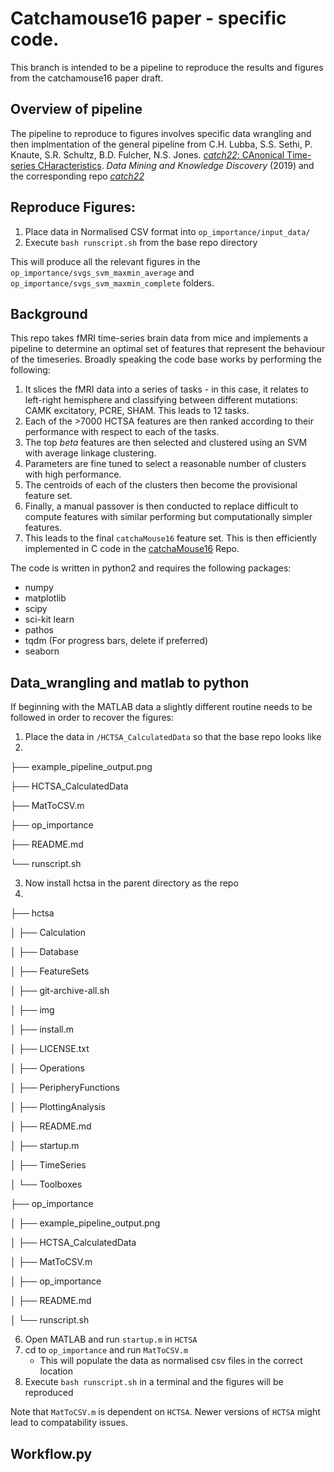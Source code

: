 # Catchamouse16 paper - specific code.
This branch is intended to be a pipeline to reproduce the results and figures from the catchamouse16 paper draft.

## Overview of pipeline
The pipeline to reproduce to figures involves specific data wrangling and then implmentation of the general pipeline from C.H. Lubba, S.S. Sethi, P. Knaute, S.R. Schultz, B.D. Fulcher, N.S. Jones. [_catch22_: CAnonical Time-series CHaracteristics](https://doi.org/10.1007/s10618-019-00647-x). *Data Mining and Knowledge Discovery* (2019) and the corresponding repo [_catch22_](https://github.com/chlubba/catch22)

## Reproduce Figures:

1. Place data in Normalised CSV format into `op_importance/input_data/`
2. Execute `bash runscript.sh` from the base repo directory

This will produce all the relevant figures in the `op_importance/svgs_svm_maxmin_average` and `op_importance/svgs_svm_maxmin_complete` folders.


## Background
This repo takes fMRI time-series brain data from mice and implements a pipeline to determine an optimal set of features that represent the behaviour of the timeseries. Broadly speaking the code base works by performing the following:
1. It slices the fMRI data into a series of tasks - in this case, it relates to left-right hemisphere and classifying between different mutations: CAMK excitatory, PCRE, SHAM. This leads to 12 tasks.
2. Each of the >7000 HCTSA features are then ranked according to their performance with respect to each of the tasks.
3. The top $beta$ features are then selected and clustered using an SVM with average linkage clustering.
4. Parameters are fine tuned to select a reasonable number of clusters with high performance.
5. The centroids of each of the clusters then become the provisional feature set.
6. Finally, a manual passover is then conducted to replace difficult to compute features with similar performing but computationally simpler features.
7. This leads to the final `catchaMouse16` feature set. This is then efficiently implemented in C code in the [catchaMouse16](https://github.com/DynamicsAndNeuralSystems/catchaMouse16) Repo.

The code is written in python2 and requires the following packages:
- numpy
- matplotlib
- scipy
- sci-kit learn
- pathos
- tqdm (For progress bars, delete if preferred)
- seaborn

## Data_wrangling and matlab to python

If beginning with the MATLAB data a slightly different routine needs to be followed in order to recover the figures:
1. Place the data in `/HCTSA_CalculatedData` so that the base repo looks like
2. 
├── example_pipeline_output.png

├── HCTSA_CalculatedData

├── MatToCSV.m

├── op_importance

├── README.md

└── runscript.sh

3. Now install hctsa in the parent directory as the repo
4. 
├── hctsa

│   ├── Calculation

│   ├── Database

│   ├── FeatureSets

│   ├── git-archive-all.sh

│   ├── img

│   ├── install.m

│   ├── LICENSE.txt

│   ├── Operations

│   ├── PeripheryFunctions

│   ├── PlottingAnalysis

│   ├── README.md

│   ├── startup.m

│   ├── TimeSeries

│   └── Toolboxes

├── op_importance

│   ├── example_pipeline_output.png

│   ├── HCTSA_CalculatedData

│   ├── MatToCSV.m

│   ├── op_importance

│   ├── README.md

│   └── runscript.sh

6. Open MATLAB and run `startup.m` in `HCTSA`
7. cd to `op_importance` and run `MatToCSV.m`
    - This will populate the data as normalised csv files in the correct location
8. Execute `bash runscript.sh` in a terminal and the figures will be reproduced

Note that `MatToCSV.m` is dependent on `HCTSA`. Newer versions of `HCTSA` might lead to compatability issues.
## Workflow.py
